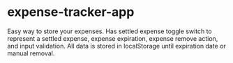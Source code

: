 # expense-tracker-app

Easy way to store your expenses. Has settled expense toggle switch to represent a settled expense, expense expiration, expense remove action, and input validation. All data is stored in localStorage until expiration date or manual removal.
